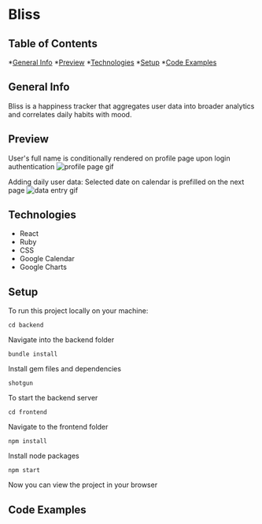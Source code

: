 # Bliss


## Table of Contents

*[General Info](#general-info)
*[Preview](#preview)
*[Technologies](#technologies)
*[Setup](#setup)
*[Code Examples](#code-examples)

## General Info

Bliss is a happiness tracker that aggregates user data into broader analytics and correlates daily habits with mood.


## Preview

User's full name is conditionally rendered on profile page upon login authentication
![profile page gif](https://media.giphy.com/media/vHX5qSLVO4nvmIvoMC/giphy.gif)

Adding daily user data: Selected date on calendar is prefilled on the next page
![data entry gif](https://media.giphy.com/media/0sqFHdEUGgFohRBkqy/giphy.gif)

## Technologies 
* React
* Ruby 
* CSS
* Google Calendar
* Google Charts

## Setup

 To run this project locally on your machine:

`cd backend`

Navigate into the backend folder

`bundle install`

Install gem files and dependencies

`shotgun`

To start the backend server

`cd frontend`

Navigate to the frontend folder

`npm install`

Install node packages

`npm start`

Now you can view the project in your browser

## Code Examples

